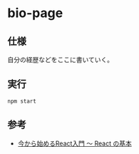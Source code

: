 # bio-page

## 仕様
自分の経歴などをここに書いていく。

## 実行
```
npm start
```

## 参考
* [今から始めるReact入門 〜 React の基本](https://qiita.com/TsutomuNakamura/items/72d8cf9f07a5a30be048)
